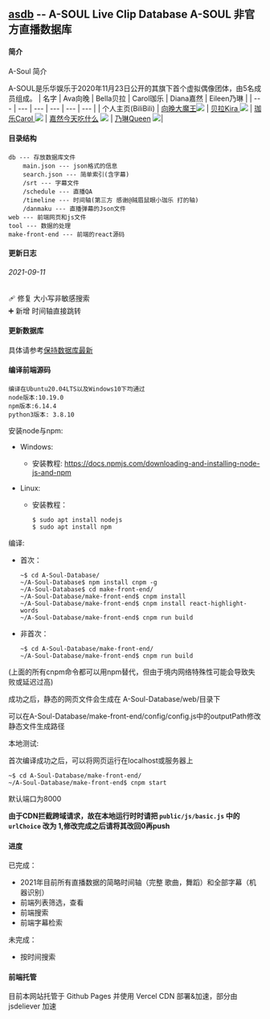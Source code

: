 ## [asdb](https://asdb.live) -- A-SOUL Live Clip Database  A-SOUL 非官方直播数据库 

#### 简介
A-Soul 简介

A-SOUL是乐华娱乐于2020年11月23日公开的其旗下首个虚拟偶像团体，由5名成员组成。
|   名字  |  Ava向晚   | Bella贝拉    |  Carol珈乐   | Diana嘉然    |  Eileen乃琳   | 
| --- | --- | --- | --- | --- | --- | 
|  个人主页(BiliBili)   |  [向晚大魔王](https://space.bilibili.com/672346917 "向晚大魔王")![](https://i0.hdslb.com/bfs/face/566078c52b408571d8ae5e3bcdf57b2283024c27.jpg)   |   [贝拉Kira ](https://space.bilibili.com/672353429/ "贝拉Kira ") ![](https://i2.hdslb.com/bfs/face/668af440f8a8065743d3fa79cfa8f017905d0065.jpg) |  [珈乐Carol ](https://space.bilibili.com/351609538/ "珈乐Carol ")![](https://i2.hdslb.com/bfs/face/a7fea00016a8d3ffb015b6ed8647cc3ed89cbc63.jpg)  |  [嘉然今天吃什么](https://space.bilibili.com/672328094/ "嘉然今天吃什么") ![](https://i2.hdslb.com/bfs/face/d399d6f5cf7943a996ae96999ba3e6ae2a2988de.jpg)  |   [乃琳Queen](https://space.bilibili.com/672342685/ "乃琳Queen")  ![](https://i1.hdslb.com/bfs/face/8895c87082beba1355ea4bc7f91f2786ef49e354.jpg)|   


#### 目录结构
```
db --- 存放数据库文件
    main.json --- json格式的信息
    search.json --- 简单索引(含字幕)
    /srt --- 字幕文件
    /schedule --- 直播QA
    /timeline --- 时间轴(第三方 感谢@贼眉鼠眼小珈乐 打的轴) 
    /danmaku --- 直播弹幕的Json文件
web --- 前端网页和js文件
tool --- 数据的处理
make-front-end --- 前端的react源码
```
#### 更新日志
###### 2021-09-11
🩹 修复 大小写非敏感搜索 <br>
➕ 新增 时间轴直接跳转 <br>

#### 更新数据库
具体请参考[保持数据库最新](https://github.com/peterpei1186861238/A-Soul-Database/tree/main/tools/getAsdb "保持数据库最新")

#### 编译前端源码
    编译在Ubuntu20.04LTS以及Windows10下均通过
    node版本:10.19.0
    npm版本:6.14.4
    python3版本: 3.8.10

安装node与npm:

* Windows:
    * 安装教程: https://docs.npmjs.com/downloading-and-installing-node-js-and-npm

* Linux:
    * 安装教程：
        ```console
        $ sudo apt install nodejs
        $ sudo apt install npm 
        ```

编译:

* 首次：
    ```console
    ~$ cd A-Soul-Database/
    ~/A-Soul-Database$ npm install cnpm -g
    ~/A-Soul-Database$ cd make-front-end/
    ~/A-Soul-Database/make-front-end$ cnpm install
    ~/A-Soul-Database/make-front-end$ cnpm install react-highlight-words
    ~/A-Soul-Database/make-front-end$ cnpm run build
    ```
* 非首次：
    ```console
    ~$ cd A-Soul-Database/make-front-end/
    ~/A-Soul-Database/make-front-end$ cnpm run build
    ```
(上面的所有cnpm命令都可以用npm替代，但由于境内网络特殊性可能会导致失败或延迟过高)

成功之后，静态的网页文件会生成在 A-Soul-Database/web/目录下

可以在A-Soul-Database/make-front-end/config/config.js中的outputPath修改静态文件生成路径

本地测试:

首次编译成功之后，可以将网页运行在localhost或服务器上
```console
~$ cd A-Soul-Database/make-front-end/
~/A-Soul-Database/make-front-end$ cnpm start
```
默认端口为8000

<b>由于CDN拦截跨域请求，故在本地运行时时请把 `public/js/basic.js` 中的 `urlChoice` 改为 1,修改完成之后请将其改回0再push</b>
#### 进度
已完成：
* 2021年目前所有直播数据的简略时间轴（完整 歌曲，舞蹈）和全部字幕（机器识别）
* 前端列表筛选，查看
* 前端搜索
* 前端字幕检索

未完成：
* 按时间搜索

#### 前端托管
目前本网站托管于 Github Pages 并使用 Vercel CDN 部署&加速，部分由 jsdeliever 加速
